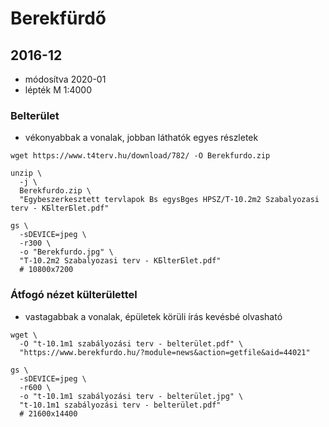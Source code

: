 # Berekfürdő

## 2016-12

* módosítva 2020-01
* lépték M 1:4000

### Belterület

* vékonyabbak a vonalak, jobban láthatók egyes részletek

```
wget https://www.t4terv.hu/download/782/ -O Berekfurdo.zip

unzip \
  -j \
  Berekfurdo.zip \
  "Egybeszerkesztett tervlapok Вs egysВges HРSZ/T-10.2m2 Szabаlyozаsi terv - KБlterБlet.pdf"

gs \
  -sDEVICE=jpeg \
  -r300 \
  -o "Berekfurdo.jpg" \
  "T-10.2m2 Szabаlyozаsi terv - KБlterБlet.pdf"
  # 10800x7200
```

### Átfogó nézet külterülettel

* vastagabbak a vonalak, épületek körüli írás kevésbé olvasható

```
wget \
  -O "t-10.1m1 szabályozási terv - belterület.pdf" \
  "https://www.berekfurdo.hu/?module=news&action=getfile&aid=44021"

gs \
  -sDEVICE=jpeg \
  -r600 \
  -o "t-10.1m1 szabályozási terv - belterület.jpg" \
  "t-10.1m1 szabályozási terv - belterület.pdf"
  # 21600x14400
```
